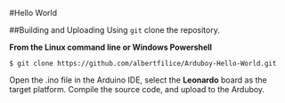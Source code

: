#Hello World

##Building and Uploading
Using `git` clone the repository.

**From the Linux command line or Windows Powershell**

    $ git clone https://github.com/albertfilice/Arduboy-Hello-World.git

Open the .ino file in the Arduino IDE, select the **Leonardo** board as the target platform. Compile the source code, and upload to the Arduboy.
